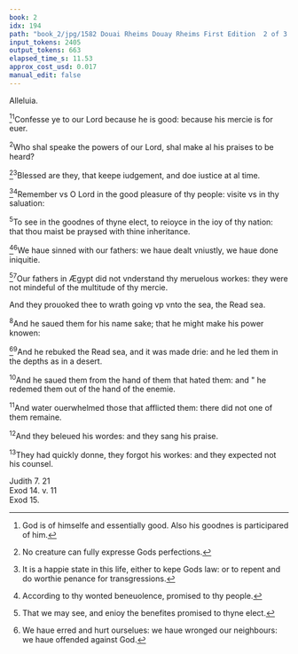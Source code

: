 ```yaml
---
book: 2
idx: 194
path: "book_2/jpg/1582 Douai Rheims Douay Rheims First Edition  2 of 3 1610 Old Testament.pdf-194.jpg"
input_tokens: 2405
output_tokens: 663
elapsed_time_s: 11.53
approx_cost_usd: 0.017
manual_edit: false
---
```

Alleluia.

[^1]<sup>1</sup>Confesse ye to our Lord because he is good: because his mercie is for euer.

<sup>2</sup>Who shal speake the powers of our Lord, shal make al his praises to be heard?

[^2]<sup>3</sup>Blessed are they, that keepe iudgement, and doe iustice at al time.

[^3]<sup>4</sup>Remember vs O Lord in the good pleasure of thy people: visite vs in thy saluation:

<sup>5</sup>To see in the goodnes of thyne elect, to reioyce in the ioy of thy nation: that thou maist be praysed with thine inheritance.

[^4]<sup>6</sup>We haue sinned with our fathers: we haue dealt vniustly, we haue done iniquitie.

[^5]<sup>7</sup>Our fathers in Ægypt did not vnderstand thy meruelous workes: they were not mindeful of the multitude of thy mercie.

And they prouoked thee to wrath going vp vnto the sea, the Read sea.

<sup>8</sup>And he saued them for his name sake; that he might make his power knowen:

[^6]<sup>9</sup>And he rebuked the Read sea, and it was made drie: and he led them in the depths as in a desert.

<sup>10</sup>And he saued them from the hand of them that hated them: and " he redemed them out of the hand of the enemie.

<sup>11</sup>And water ouerwhelmed those that afflicted them: there did not one of them remaine.

<sup>12</sup>And they beleued his wordes: and they sang his praise.

<sup>13</sup>They had quickly donne, they forgot his workes: and they expected not his counsel.

[^1]: God is of himselfe and essentially good. Also his goodnes is participared of him.

[^2]: No creature can fully expresse Gods perfections.

[^3]: It is a happie state in this life, either to kepe Gods law: or to repent and do worthie penance for transgressions.

[^4]: According to thy wonted beneuolence, promised to thy people.

[^5]: That we may see, and enioy the benefites promised to thyne elect.

[^6]: We haue erred and hurt ourselues: we haue wronged our neighbours: we haue offended against God.

<aside>Judith 7. 21</aside>

<aside>Exod 14. v. 11</aside>

<aside>Exod 15.</aside>